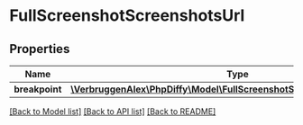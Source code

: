 # FullScreenshotScreenshotsUrl

## Properties
Name | Type | Description | Notes
------------ | ------------- | ------------- | -------------
**breakpoint** | [**\VerbruggenAlex\PhpDiffy\Model\FullScreenshotScreenshotsUrlBreakpoint**](FullScreenshotScreenshotsUrlBreakpoint.md) |  | [optional] 

[[Back to Model list]](../README.md#documentation-for-models) [[Back to API list]](../README.md#documentation-for-api-endpoints) [[Back to README]](../README.md)

